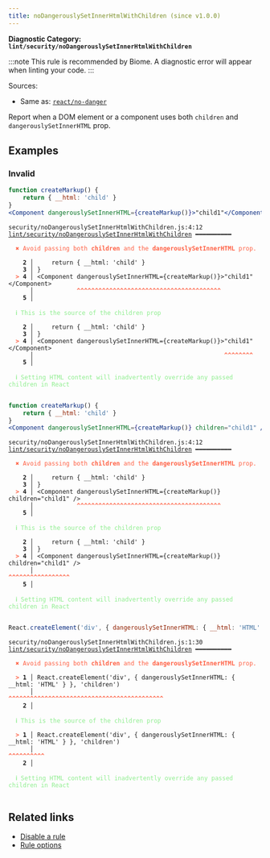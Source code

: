 ```yaml
---
title: noDangerouslySetInnerHtmlWithChildren (since v1.0.0)
---
```


**Diagnostic Category: `lint/security/noDangerouslySetInnerHtmlWithChildren`**

:::note
This rule is recommended by Biome. A diagnostic error will appear when linting your code.
:::

Sources: 
- Same as: <a href="https://github.com/jsx-eslint/eslint-plugin-react/blob/master/docs/rules/no-danger.md" target="_blank"><code>react/no-danger</code></a>

Report when a DOM element or a component uses both `children` and `dangerouslySetInnerHTML` prop.

## Examples

### Invalid

```jsx
function createMarkup() {
    return { __html: 'child' }
}
<Component dangerouslySetInnerHTML={createMarkup()}>"child1"</Component>
```

<pre class="language-text"><code class="language-text">security/noDangerouslySetInnerHtmlWithChildren.js:4:12 <a href="https://biomejs.dev/linter/rules/no-dangerously-set-inner-html-with-children">lint/security/noDangerouslySetInnerHtmlWithChildren</a> ━━━━━━━━━━

<strong><span style="color: Tomato;">  </span></strong><strong><span style="color: Tomato;">✖</span></strong> <span style="color: Tomato;">Avoid passing both </span><span style="color: Tomato;"><strong>children</strong></span><span style="color: Tomato;"> and the </span><span style="color: Tomato;"><strong>dangerouslySetInnerHTML</strong></span><span style="color: Tomato;"> prop.</span>
  
    <strong>2 │ </strong>    return { __html: 'child' }
    <strong>3 │ </strong>}
<strong><span style="color: Tomato;">  </span></strong><strong><span style="color: Tomato;">&gt;</span></strong> <strong>4 │ </strong>&lt;Component dangerouslySetInnerHTML={createMarkup()}&gt;&quot;child1&quot;&lt;/Component&gt;
   <strong>   │ </strong>           <strong><span style="color: Tomato;">^</span></strong><strong><span style="color: Tomato;">^</span></strong><strong><span style="color: Tomato;">^</span></strong><strong><span style="color: Tomato;">^</span></strong><strong><span style="color: Tomato;">^</span></strong><strong><span style="color: Tomato;">^</span></strong><strong><span style="color: Tomato;">^</span></strong><strong><span style="color: Tomato;">^</span></strong><strong><span style="color: Tomato;">^</span></strong><strong><span style="color: Tomato;">^</span></strong><strong><span style="color: Tomato;">^</span></strong><strong><span style="color: Tomato;">^</span></strong><strong><span style="color: Tomato;">^</span></strong><strong><span style="color: Tomato;">^</span></strong><strong><span style="color: Tomato;">^</span></strong><strong><span style="color: Tomato;">^</span></strong><strong><span style="color: Tomato;">^</span></strong><strong><span style="color: Tomato;">^</span></strong><strong><span style="color: Tomato;">^</span></strong><strong><span style="color: Tomato;">^</span></strong><strong><span style="color: Tomato;">^</span></strong><strong><span style="color: Tomato;">^</span></strong><strong><span style="color: Tomato;">^</span></strong><strong><span style="color: Tomato;">^</span></strong><strong><span style="color: Tomato;">^</span></strong><strong><span style="color: Tomato;">^</span></strong><strong><span style="color: Tomato;">^</span></strong><strong><span style="color: Tomato;">^</span></strong><strong><span style="color: Tomato;">^</span></strong><strong><span style="color: Tomato;">^</span></strong><strong><span style="color: Tomato;">^</span></strong><strong><span style="color: Tomato;">^</span></strong><strong><span style="color: Tomato;">^</span></strong><strong><span style="color: Tomato;">^</span></strong><strong><span style="color: Tomato;">^</span></strong><strong><span style="color: Tomato;">^</span></strong><strong><span style="color: Tomato;">^</span></strong><strong><span style="color: Tomato;">^</span></strong><strong><span style="color: Tomato;">^</span></strong><strong><span style="color: Tomato;">^</span></strong>
    <strong>5 │ </strong>
  
<strong><span style="color: lightgreen;">  </span></strong><strong><span style="color: lightgreen;">ℹ</span></strong> <span style="color: lightgreen;">This is the source of the children prop</span>
  
    <strong>2 │ </strong>    return { __html: 'child' }
    <strong>3 │ </strong>}
<strong><span style="color: Tomato;">  </span></strong><strong><span style="color: Tomato;">&gt;</span></strong> <strong>4 │ </strong>&lt;Component dangerouslySetInnerHTML={createMarkup()}&gt;&quot;child1&quot;&lt;/Component&gt;
   <strong>   │ </strong>                                                    <strong><span style="color: Tomato;">^</span></strong><strong><span style="color: Tomato;">^</span></strong><strong><span style="color: Tomato;">^</span></strong><strong><span style="color: Tomato;">^</span></strong><strong><span style="color: Tomato;">^</span></strong><strong><span style="color: Tomato;">^</span></strong><strong><span style="color: Tomato;">^</span></strong><strong><span style="color: Tomato;">^</span></strong>
    <strong>5 │ </strong>
  
<strong><span style="color: lightgreen;">  </span></strong><strong><span style="color: lightgreen;">ℹ</span></strong> <span style="color: lightgreen;">Setting HTML content will inadvertently override any passed children in React</span>
  
</code></pre>

```jsx
function createMarkup() {
    return { __html: 'child' }
}
<Component dangerouslySetInnerHTML={createMarkup()} children="child1" />
```

<pre class="language-text"><code class="language-text">security/noDangerouslySetInnerHtmlWithChildren.js:4:12 <a href="https://biomejs.dev/linter/rules/no-dangerously-set-inner-html-with-children">lint/security/noDangerouslySetInnerHtmlWithChildren</a> ━━━━━━━━━━

<strong><span style="color: Tomato;">  </span></strong><strong><span style="color: Tomato;">✖</span></strong> <span style="color: Tomato;">Avoid passing both </span><span style="color: Tomato;"><strong>children</strong></span><span style="color: Tomato;"> and the </span><span style="color: Tomato;"><strong>dangerouslySetInnerHTML</strong></span><span style="color: Tomato;"> prop.</span>
  
    <strong>2 │ </strong>    return { __html: 'child' }
    <strong>3 │ </strong>}
<strong><span style="color: Tomato;">  </span></strong><strong><span style="color: Tomato;">&gt;</span></strong> <strong>4 │ </strong>&lt;Component dangerouslySetInnerHTML={createMarkup()} children=&quot;child1&quot; /&gt;
   <strong>   │ </strong>           <strong><span style="color: Tomato;">^</span></strong><strong><span style="color: Tomato;">^</span></strong><strong><span style="color: Tomato;">^</span></strong><strong><span style="color: Tomato;">^</span></strong><strong><span style="color: Tomato;">^</span></strong><strong><span style="color: Tomato;">^</span></strong><strong><span style="color: Tomato;">^</span></strong><strong><span style="color: Tomato;">^</span></strong><strong><span style="color: Tomato;">^</span></strong><strong><span style="color: Tomato;">^</span></strong><strong><span style="color: Tomato;">^</span></strong><strong><span style="color: Tomato;">^</span></strong><strong><span style="color: Tomato;">^</span></strong><strong><span style="color: Tomato;">^</span></strong><strong><span style="color: Tomato;">^</span></strong><strong><span style="color: Tomato;">^</span></strong><strong><span style="color: Tomato;">^</span></strong><strong><span style="color: Tomato;">^</span></strong><strong><span style="color: Tomato;">^</span></strong><strong><span style="color: Tomato;">^</span></strong><strong><span style="color: Tomato;">^</span></strong><strong><span style="color: Tomato;">^</span></strong><strong><span style="color: Tomato;">^</span></strong><strong><span style="color: Tomato;">^</span></strong><strong><span style="color: Tomato;">^</span></strong><strong><span style="color: Tomato;">^</span></strong><strong><span style="color: Tomato;">^</span></strong><strong><span style="color: Tomato;">^</span></strong><strong><span style="color: Tomato;">^</span></strong><strong><span style="color: Tomato;">^</span></strong><strong><span style="color: Tomato;">^</span></strong><strong><span style="color: Tomato;">^</span></strong><strong><span style="color: Tomato;">^</span></strong><strong><span style="color: Tomato;">^</span></strong><strong><span style="color: Tomato;">^</span></strong><strong><span style="color: Tomato;">^</span></strong><strong><span style="color: Tomato;">^</span></strong><strong><span style="color: Tomato;">^</span></strong><strong><span style="color: Tomato;">^</span></strong><strong><span style="color: Tomato;">^</span></strong>
    <strong>5 │ </strong>
  
<strong><span style="color: lightgreen;">  </span></strong><strong><span style="color: lightgreen;">ℹ</span></strong> <span style="color: lightgreen;">This is the source of the children prop</span>
  
    <strong>2 │ </strong>    return { __html: 'child' }
    <strong>3 │ </strong>}
<strong><span style="color: Tomato;">  </span></strong><strong><span style="color: Tomato;">&gt;</span></strong> <strong>4 │ </strong>&lt;Component dangerouslySetInnerHTML={createMarkup()} children=&quot;child1&quot; /&gt;
   <strong>   │ </strong>                                                    <strong><span style="color: Tomato;">^</span></strong><strong><span style="color: Tomato;">^</span></strong><strong><span style="color: Tomato;">^</span></strong><strong><span style="color: Tomato;">^</span></strong><strong><span style="color: Tomato;">^</span></strong><strong><span style="color: Tomato;">^</span></strong><strong><span style="color: Tomato;">^</span></strong><strong><span style="color: Tomato;">^</span></strong><strong><span style="color: Tomato;">^</span></strong><strong><span style="color: Tomato;">^</span></strong><strong><span style="color: Tomato;">^</span></strong><strong><span style="color: Tomato;">^</span></strong><strong><span style="color: Tomato;">^</span></strong><strong><span style="color: Tomato;">^</span></strong><strong><span style="color: Tomato;">^</span></strong><strong><span style="color: Tomato;">^</span></strong><strong><span style="color: Tomato;">^</span></strong>
    <strong>5 │ </strong>
  
<strong><span style="color: lightgreen;">  </span></strong><strong><span style="color: lightgreen;">ℹ</span></strong> <span style="color: lightgreen;">Setting HTML content will inadvertently override any passed children in React</span>
  
</code></pre>

```jsx
React.createElement('div', { dangerouslySetInnerHTML: { __html: 'HTML' } }, 'children')
```

<pre class="language-text"><code class="language-text">security/noDangerouslySetInnerHtmlWithChildren.js:1:30 <a href="https://biomejs.dev/linter/rules/no-dangerously-set-inner-html-with-children">lint/security/noDangerouslySetInnerHtmlWithChildren</a> ━━━━━━━━━━

<strong><span style="color: Tomato;">  </span></strong><strong><span style="color: Tomato;">✖</span></strong> <span style="color: Tomato;">Avoid passing both </span><span style="color: Tomato;"><strong>children</strong></span><span style="color: Tomato;"> and the </span><span style="color: Tomato;"><strong>dangerouslySetInnerHTML</strong></span><span style="color: Tomato;"> prop.</span>
  
<strong><span style="color: Tomato;">  </span></strong><strong><span style="color: Tomato;">&gt;</span></strong> <strong>1 │ </strong>React.createElement('div', { dangerouslySetInnerHTML: { __html: 'HTML' } }, 'children')
   <strong>   │ </strong>                             <strong><span style="color: Tomato;">^</span></strong><strong><span style="color: Tomato;">^</span></strong><strong><span style="color: Tomato;">^</span></strong><strong><span style="color: Tomato;">^</span></strong><strong><span style="color: Tomato;">^</span></strong><strong><span style="color: Tomato;">^</span></strong><strong><span style="color: Tomato;">^</span></strong><strong><span style="color: Tomato;">^</span></strong><strong><span style="color: Tomato;">^</span></strong><strong><span style="color: Tomato;">^</span></strong><strong><span style="color: Tomato;">^</span></strong><strong><span style="color: Tomato;">^</span></strong><strong><span style="color: Tomato;">^</span></strong><strong><span style="color: Tomato;">^</span></strong><strong><span style="color: Tomato;">^</span></strong><strong><span style="color: Tomato;">^</span></strong><strong><span style="color: Tomato;">^</span></strong><strong><span style="color: Tomato;">^</span></strong><strong><span style="color: Tomato;">^</span></strong><strong><span style="color: Tomato;">^</span></strong><strong><span style="color: Tomato;">^</span></strong><strong><span style="color: Tomato;">^</span></strong><strong><span style="color: Tomato;">^</span></strong><strong><span style="color: Tomato;">^</span></strong><strong><span style="color: Tomato;">^</span></strong><strong><span style="color: Tomato;">^</span></strong><strong><span style="color: Tomato;">^</span></strong><strong><span style="color: Tomato;">^</span></strong><strong><span style="color: Tomato;">^</span></strong><strong><span style="color: Tomato;">^</span></strong><strong><span style="color: Tomato;">^</span></strong><strong><span style="color: Tomato;">^</span></strong><strong><span style="color: Tomato;">^</span></strong><strong><span style="color: Tomato;">^</span></strong><strong><span style="color: Tomato;">^</span></strong><strong><span style="color: Tomato;">^</span></strong><strong><span style="color: Tomato;">^</span></strong><strong><span style="color: Tomato;">^</span></strong><strong><span style="color: Tomato;">^</span></strong><strong><span style="color: Tomato;">^</span></strong><strong><span style="color: Tomato;">^</span></strong><strong><span style="color: Tomato;">^</span></strong><strong><span style="color: Tomato;">^</span></strong>
    <strong>2 │ </strong>
  
<strong><span style="color: lightgreen;">  </span></strong><strong><span style="color: lightgreen;">ℹ</span></strong> <span style="color: lightgreen;">This is the source of the children prop</span>
  
<strong><span style="color: Tomato;">  </span></strong><strong><span style="color: Tomato;">&gt;</span></strong> <strong>1 │ </strong>React.createElement('div', { dangerouslySetInnerHTML: { __html: 'HTML' } }, 'children')
   <strong>   │ </strong>                                                                            <strong><span style="color: Tomato;">^</span></strong><strong><span style="color: Tomato;">^</span></strong><strong><span style="color: Tomato;">^</span></strong><strong><span style="color: Tomato;">^</span></strong><strong><span style="color: Tomato;">^</span></strong><strong><span style="color: Tomato;">^</span></strong><strong><span style="color: Tomato;">^</span></strong><strong><span style="color: Tomato;">^</span></strong><strong><span style="color: Tomato;">^</span></strong><strong><span style="color: Tomato;">^</span></strong>
    <strong>2 │ </strong>
  
<strong><span style="color: lightgreen;">  </span></strong><strong><span style="color: lightgreen;">ℹ</span></strong> <span style="color: lightgreen;">Setting HTML content will inadvertently override any passed children in React</span>
  
</code></pre>

## Related links

- [Disable a rule](/linter/#disable-a-lint-rule)
- [Rule options](/linter/#rule-options)
